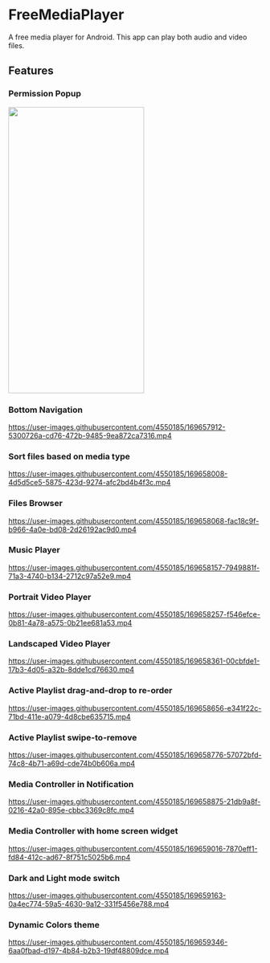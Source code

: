 # FreeMediaPlayer

A free media player for Android. This app can play both audio and video files.

## Features

### Permission Popup

<img src="https://user-images.githubusercontent.com/4550185/169656765-d1cb973d-c3a1-4583-af3a-c922fd5f4669.png" width="270" height="570">

### Bottom Navigation

https://user-images.githubusercontent.com/4550185/169657912-5300726a-cd76-472b-9485-9ea872ca7316.mp4

### Sort files based on media type

https://user-images.githubusercontent.com/4550185/169658008-4d5d5ce5-5875-423d-9274-afc2bd4b4f3c.mp4

### Files Browser

https://user-images.githubusercontent.com/4550185/169658068-fac18c9f-b966-4a0e-bd08-2d26192ac9d0.mp4

### Music Player

https://user-images.githubusercontent.com/4550185/169658157-7949881f-71a3-4740-b134-2712c97a52e9.mp4

### Portrait Video Player

https://user-images.githubusercontent.com/4550185/169658257-f546efce-0b81-4a78-a575-0b21ee681a53.mp4

### Landscaped Video Player

https://user-images.githubusercontent.com/4550185/169658361-00cbfde1-17b3-4d05-a32b-8dde1cd76630.mp4

### Active Playlist drag-and-drop to re-order

https://user-images.githubusercontent.com/4550185/169658656-e341f22c-71bd-411e-a079-4d8cbe635715.mp4

### Active Playlist swipe-to-remove

https://user-images.githubusercontent.com/4550185/169658776-57072bfd-74c8-4b71-a69d-cde74b0b606a.mp4

### Media Controller in Notification

https://user-images.githubusercontent.com/4550185/169658875-21db9a8f-0216-42a0-895e-cbbc3369c8fc.mp4

### Media Controller with home screen widget

https://user-images.githubusercontent.com/4550185/169659016-7870eff1-fd84-412c-ad67-8f751c5025b6.mp4

### Dark and Light mode switch

https://user-images.githubusercontent.com/4550185/169659163-0a4ec774-59a5-4630-9a12-331f5456e788.mp4

### Dynamic Colors theme

https://user-images.githubusercontent.com/4550185/169659346-6aa0fbad-d197-4b84-b2b3-19df48809dce.mp4


